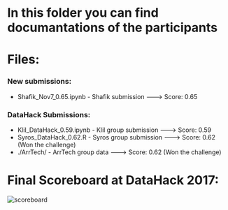 # In this folder you can find documantations of the participants

# Files:

### New submissions:

* Shafik_Nov7_0.65.ipynb - Shafik submission ---> Score: 0.65

### DataHack Submissions:

* Klil_DataHack_0.59.ipynb - Klil group submission ---> Score: 0.59
* Syros_DataHack_0.62.R - Syros group submission ---> Score: 0.62 (Won the challenge)
* ./ArrTech/ - ArrTech group data ---> Score: 0.62 (Won the challenge)

# Final Scoreboard at DataHack 2017:
![scoreboard](https://github.com/RocketDataScientist/DataHack-2017/blob/master/documentation/ScoreBoard.jpg)

